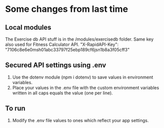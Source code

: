 # Some changes from last time

## Local modules
The Exercise db API stuff is in the /modules/exercisedb folder.
Same key also used for Fitness Calculator API.
"X-RapidAPI-Key": "7106c8e6e0msh01abc33797f25ebp189cf6jsn1b8a3f05cff3"

## Secured API settings using .env
1. Use the dotenv module (npm i dotenv) to save values in environment variables.
2. Place your values in the .env file with the custom environment variables written in all caps equals the value (one per line).

## To run
1. Modify the .env file values to ones which reflect your app settings.

